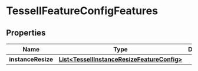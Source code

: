 

# TessellFeatureConfigFeatures


## Properties

Name | Type | Description | Notes
------------ | ------------- | ------------- | -------------
**instanceResize** | [**List&lt;TessellInstanceResizeFeatureConfig&gt;**](TessellInstanceResizeFeatureConfig.md) |  |  [optional]



